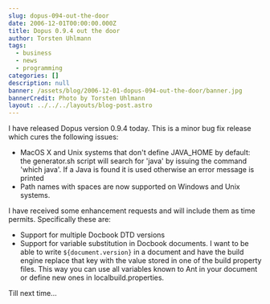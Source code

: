 ```yaml
---
slug: dopus-094-out-the-door
date: 2006-12-01T00:00:00.000Z
title: Dopus 0.9.4 out the door
author: Torsten Uhlmann
tags:
  - business
  - news
  - programming
categories: []
description: null
banner: /assets/blog/2006-12-01-dopus-094-out-the-door/banner.jpg
bannerCredit: Photo by Torsten Uhlmann
layout: ../../../layouts/blog-post.astro
---
```


I have released Dopus version 0.9.4 today. This is a minor bug fix release which cures the following issues:

-   MacOS X and Unix systems that don't define JAVA\_HOME by default: the generator.sh script will search for 'java' by issuing the command 'which java'. If a Java is found it is used otherwise an error message is printed
-   Path names with spaces are now supported on Windows and Unix systems.

I have received some enhancement requests and will include them as time permits. Specifically these are:

-   Support for multiple Docbook DTD versions
-   Support for variable substitution in Docbook documents. I want to be able to write `${document.version}` in a document and have the build engine replace that key with the value stored in one of the build property files. This way you can use all variables known to Ant in your document or define new ones in localbuild.properties.

Till next time...

